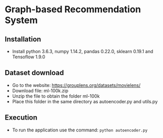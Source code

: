 # Graph-based Recommendation System


## Installation

- Install python 3.6.3, numpy 1.14.2, pandas 0.22.0, sklearn 0.19.1 and Tensoflow 1.9.0

## Dataset download

- Go to the website: https://grouplens.org/datasets/movielens/
- Download file: ml-100k.zip
- Unzip the file to obtain the folder ml-100k
- Place this folder in the same directory as autoencoder.py and utils.py

## Execution

- To run the application use the command: `python autoencoder.py`
